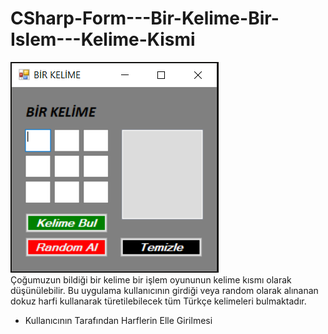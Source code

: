 # CSharp-Form---Bir-Kelime-Bir-Islem---Kelime-Kismi

![CSharp-Form---Bir-Kelime-Bir-Islem---Kelime-Kismi](AnaEkran.PNG) </br>
Çoğumuzun bildiği bir kelime bir işlem oyununun kelime kısmı olarak düşünülebilir. Bu uygulama kullanıcının girdiği veya random olarak alınanan dokuz harfi kullanarak türetilebilecek tüm Türkçe kelimeleri bulmaktadır.

<ul>
  <li>Kullanıcının Tarafından Harflerin Elle Girilmesi</li>
</ul>  
